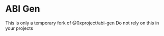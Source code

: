 # ABI Gen

This is only a temporary fork of @0xproject/abi-gen
Do not rely on this in your projects
